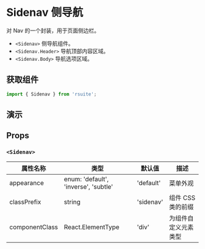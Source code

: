 # Sidenav 侧导航 

对 Nav 的一个封装，用于页面侧边栏。

* `<Sidenav>` 侧导航组件。
* `<Sidenav.Header>` 导航顶部内容区域。
* `<Sidenav.Body>` 导航选项区域。

## 获取组件

```js
import { Sidenav } from 'rsuite';
```

## 演示

<!--{demo}-->

## Props

### `<Sidenav>`

| 属性名称       | 类型                                 | 默认值    | 描述                 |
| -------------- | ------------------------------------ | --------- | -------------------- |
| appearance     | enum: 'default', 'inverse', 'subtle' | 'default' | 菜单外观             |
| classPrefix    | string                               | 'sidenav' | 组件 CSS 类的前缀       |
| componentClass | React.ElementType                    | 'div'     | 为组件自定义元素类型 |
